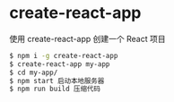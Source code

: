 # create-react-app

使用 create-react-app 创建一个 React 项目

```sh
$ npm i -g create-react-app
$ create-react-app my-app
$ cd my-app/
$ npm start 启动本地服务器
$ npm run build 压缩代码
```
